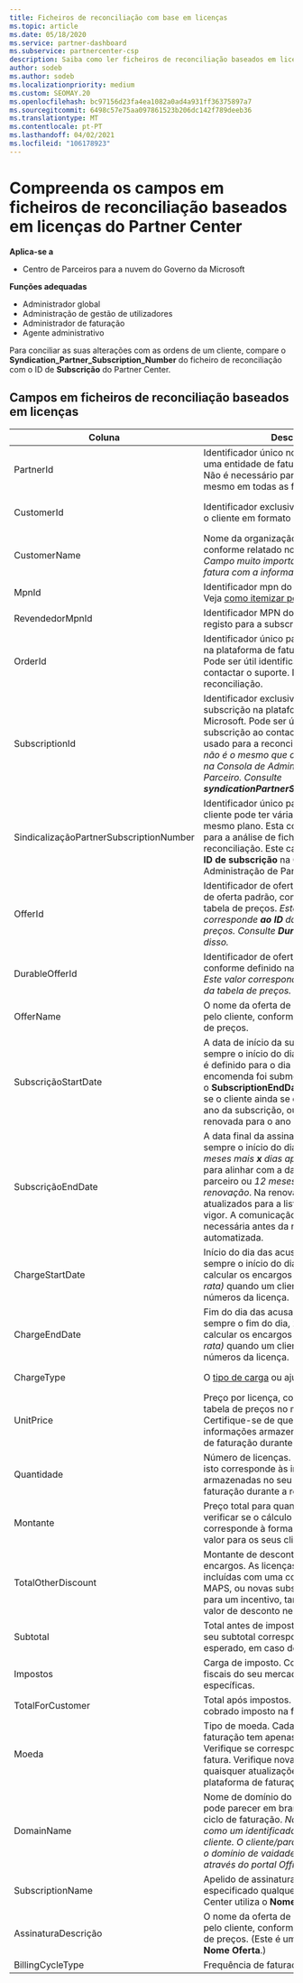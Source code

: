 ```yaml
---
title: Ficheiros de reconciliação com base em licenças
ms.topic: article
ms.date: 05/18/2020
ms.service: partner-dashboard
ms.subservice: partnercenter-csp
description: Saiba como ler ficheiros de reconciliação baseados em licenças no Partner Center. Este artigo explica o significado de cada campo no seu ficheiro de reconhecimento baseado na licença.
author: sodeb
ms.author: sodeb
ms.localizationpriority: medium
ms.custom: SEOMAY.20
ms.openlocfilehash: bc97156d23fa4ea1082a0ad4a931ff36375897a7
ms.sourcegitcommit: 6498c57e75aa097861523b206dc142f789deeb36
ms.translationtype: MT
ms.contentlocale: pt-PT
ms.lasthandoff: 04/02/2021
ms.locfileid: "106178923"
---
```

# <a name="understand-the-fields-in-partner-center-license-based-reconciliation-files"></a>Compreenda os campos em ficheiros de reconciliação baseados em licenças do Partner Center

**Aplica-se a**

- Centro de Parceiros para a nuvem do Governo da Microsoft

**Funções adequadas**

- Administrador global
- Administração de gestão de utilizadores
- Administrador de faturação
- Agente administrativo

Para conciliar as suas alterações com as ordens de um cliente, compare o **Syndication_Partner_Subscription_Number** do ficheiro de reconciliação com o ID de **Subscrição** do Partner Center.

## <a name="fields-in-license-based-reconciliation-files"></a>Campos em ficheiros de reconciliação baseados em licenças

| Coluna | Descrição | Valor da amostra |
| ------ | ----------- | ------------ |
| PartnerId | Identificador único no formato GUID para uma entidade de faturação específica. Não é necessário para a reconciliação. O mesmo em todas as filas. | *8ddd03642-test-test-test-test-46b58d356b4e* |
| CustomerId | Identificador exclusivo da Microsoft para o cliente em formato GUID. | *12ABCD34-001A-BCD2-987C-3210ABCD5678* |
| CustomerName | Nome da organização do cliente, conforme relatado no Partner Center. *Campo muito importante para conciliar a fatura com a informação do seu sistema.* | *Testar cliente A* |
| MpnId | Identificador mpn do parceiro da CSP. Veja [como itemizar por parceiro.](use-the-reconciliation-files.md#itemize-reconciliation-files-by-partner) | *4390934* |
| RevendedorMpnId | Identificador MPN do revendedor de registo para a subscrição.  |
| OrderId | Identificador único para uma encomenda na plataforma de faturação da Microsoft. Pode ser útil identificar a ordem ao contactar o suporte. Não é usado para a reconciliação. | *566890604832738111* |
| SubscriptionId | Identificador exclusivo para uma subscrição na plataforma de faturação da Microsoft. Pode ser útil identificar a subscrição ao contactar o suporte. Não é usado para a reconciliação. *Este valor não é o mesmo que o **ID de subscrição** na Consola de Administração do Parceiro. Consulte **syndicationPartnerSubscriptionNumber.*** | *usCBMgAAAAAAAIAIA* |
| SindicalizaçãoPartnerSubscriptionNumber | Identificador único para assinaturas. Um cliente pode ter várias subscrições para o mesmo plano. Esta coluna é importante para a análise de ficheiros de reconciliação. Este campo mapeia para o **ID de subscrição** na Consola de Administração de Parceiros. | *fb977ab5-test-test-test-test-24c8d9591708* |
| OfferId | Identificador de oferta única. Identificador de oferta padrão, conforme definido na tabela de preços. *Este valor não corresponde **ao ID** da Oferta da tabela de preços. Consulte **DurableOfferID** em vez disso.* | *FE616D64-E9A8-40EF-843F-152E9BB3D1* |
| DurableOfferId | Identificador de oferta durável único, conforme definido na tabela de preços. *Este valor corresponde ao **ID** da Oferta da tabela de preços.* | *1017D7F3-6D7F-4BFA-BDD8-79BC8F104E0C* |
| OfferName | O nome da oferta de serviço adquirida pelo cliente, conforme definido na tabela de preços. | *Microsoft Office 365 (Plano E3)* |
| SubscriçãoStartDate | A data de início da subscrição. A hora é sempre o início do dia, 00:00. Este campo é definido para o dia seguinte à encomenda foi submetida. Utilizado com o **SubscriptionEndDate** para determinar: se o cliente ainda se encontra no primeiro ano da subscrição, ou se a subscrição foi renovada para o ano seguinte. | *2/1/2019 0:00* |
| SubscriçãoEndDate | A data final da assinatura. A hora é sempre o início do dia, 00:00. *Ou 12 meses mais **x** dias após a data de início* para alinhar com a data de faturação do parceiro ou *12 meses a partir da data de renovação*. Na renovação, os preços são atualizados para a lista de preços em vigor. A comunicação do cliente pode ser necessária antes da renovação automatizada. | *2/1/2019 0:00* |
| ChargeStartDate | Início do dia das acusações. A hora é sempre o início do dia, 00:00. Usado para calcular os encargos diários *(custos pro rata)* quando um cliente muda os números da licença. | *2/1/2019 0:00* |
| ChargeEndDate | Fim do dia das acusações. A hora é sempre o fim do dia, 23:59. Usado para calcular os encargos diários *(custos pro rata)* quando um cliente muda os números da licença. | *2/28/2019 23:59* |
| ChargeType | O [tipo de carga](recon-file-charge-types.md) ou ajuste. | Consulte [os tipos de carga.](recon-file-charge-types.md) |
| UnitPrice | Preço por licença, conforme publicado na tabela de preços no momento da compra. Certifique-se de que isto corresponde às informações armazenadas no seu sistema de faturação durante a reconciliação. | *6.82* |
| Quantidade | Número de licenças. Certifique-se de que isto corresponde às informações armazenadas no seu sistema de faturação durante a reconciliação. | *2* |
| Montante | Preço total para quantidade. Usado para verificar se o cálculo da quantidade corresponde à forma como calcula este valor para os seus clientes. | *13.32* |
| TotalOtherDiscount | Montante de desconto aplicado a estes encargos. As licenças de produtos incluídas com uma competência ou MAPS, ou novas subscrições elegíveis para um incentivo, também conterão um valor de desconto nesta coluna. | *2.32* |
| Subtotal | Total antes de impostos. Verifique se o seu subtotal corresponde ao total esperado, em caso de desconto. | *11* |
| Impostos | Carga de imposto. Com base nas regras fiscais do seu mercado e circunstâncias específicas. | *0* |
| TotalForCustomer | Total após impostos. Verifica se é cobrado imposto na fatura. | *11* |
| Moeda | Tipo de moeda. Cada entidade de faturação tem apenas uma moeda. Verifique se corresponde à sua primeira fatura. Verifique novamente depois de quaisquer atualizações importantes da plataforma de faturação. | *EUR* |
| DomainName | Nome de domínio do cliente. Este campo pode parecer em branco até ao segundo ciclo de faturação. *Não utilize este campo como um identificador único para o cliente. O cliente/parceiro pode atualizar o domínio de vaidade ou predefinição através do portal Office 365.* | *example.onmicrosoft.com* |
| SubscriptionName | Apelido de assinatura. Se não for especificado qualquer apelido, o Partner Center utiliza o **Nome de Oferta**. | *PROJETO ONLINE* |
| AssinaturaDescrição | O nome da oferta de serviço adquirida pelo cliente, conforme definido na tabela de preços. (Este é um campo idêntico ao **Nome Oferta**.) | *PROJETO PREMIUM ONLINE SEM CLIENTE DO PROJETO* |
| BillingCycleType | Frequência de faturação única.| *Mensalmente* |
